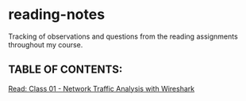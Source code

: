 # reading-notes
Tracking of observations and questions from the reading assignments throughout my course.

## TABLE OF CONTENTS:

[Read: Class 01 - Network Traffic Analysis with Wireshark](https://github.com/itzvenom/reading-notes/wiki/Read:-Class-01---Network-Traffic-Analysis-with-Wireshark)
